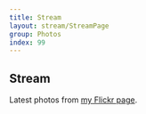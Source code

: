 ```yaml
---
title: Stream
layout: stream/StreamPage
group: Photos
index: 99
---
```


## Stream

Latest photos from [my Flickr page](https://www.flickr.com/photos/83914470@N00/).
